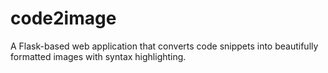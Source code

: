 # code2image
A Flask-based web application that converts code snippets into beautifully formatted images with syntax highlighting.
